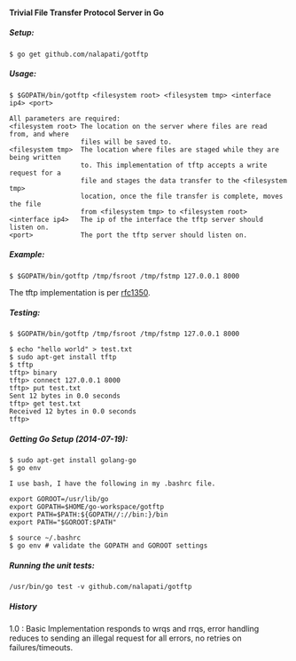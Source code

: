 #### Trivial File Transfer Protocol Server in Go
##### Setup:
```
$ go get github.com/nalapati/gotftp
```
##### Usage:
```
$ $GOPATH/bin/gotftp <filesystem root> <filesystem tmp> <interface ip4> <port>

All parameters are required:
<filesystem root> The location on the server where files are read from, and where
                  files will be saved to.
<filesystem tmp>  The location where files are staged while they are being written
                  to. This implementation of tftp accepts a write request for a
                  file and stages the data transfer to the <filesystem tmp>
                  location, once the file transfer is complete, moves the file
                  from <filesystem tmp> to <filesystem root>
<interface ip4>   The ip of the interface the tftp server should listen on.
<port>            The port the tftp server should listen on.
```
##### Example:
```
$ $GOPATH/bin/gotftp /tmp/fsroot /tmp/fstmp 127.0.0.1 8000
```
The tftp implementation is per [rfc1350](http://www.ietf.org/rfc/rfc1350.txt). 

##### Testing:
```
$ $GOPATH/bin/gotftp /tmp/fsroot /tmp/fstmp 127.0.0.1 8000

$ echo "hello world" > test.txt
$ sudo apt-get install tftp
$ tftp
tftp> binary
tftp> connect 127.0.0.1 8000
tftp> put test.txt
Sent 12 bytes in 0.0 seconds
tftp> get test.txt
Received 12 bytes in 0.0 seconds
tftp>
```

##### Getting Go Setup (2014-07-19):
```
$ sudo apt-get install golang-go
$ go env

I use bash, I have the following in my .bashrc file.

export GOROOT=/usr/lib/go
export GOPATH=$HOME/go-workspace/gotftp
export PATH=$PATH:${GOPATH//://bin:}/bin
export PATH="$GOROOT:$PATH"

$ source ~/.bashrc
$ go env # validate the GOPATH and GOROOT settings
```

##### Running the unit tests:
```
/usr/bin/go test -v github.com/nalapati/gotftp
```

##### History
1.0 : Basic Implementation responds to wrqs and rrqs, error handling reduces to sending an illegal request for all errors, no retries on failures/timeouts.
